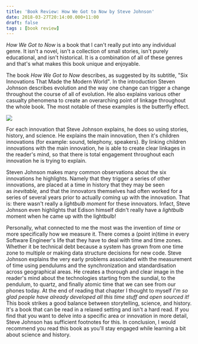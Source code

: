 ```yaml
---
title: 'Book Review: How We Got to Now by Steve Johnson'
date: 2018-03-27T20:14:00.000+11:00
draft: false
tags : [book review]
---
```


_How We Got to Now_ is a book that I can't really put into any individual genre. It isn't a novel, isn't a collection of small stories, isn't purely educational, and isn't historical. It is a combination of all of these genres and that's what makes this book unique and enjoyable.  
  
The book _How We Got to Now_ describes, as suggested by its subtitle, "Six Innovations That Made the Modern World". In the introduction Steven Johnson describes evolution and the way one change can trigger a change throughout the course of all of evolution. He also explains various other casualty phenomena to create an overarching point of linkage throughout the whole book. The most notable of these examples is the butterfly effect.  
  
  

[![](https://3.bp.blogspot.com/-GM_okjc_u9M/WroLGFJixHI/AAAAAAAARJU/JkPU_UwiRmI428rQ9KJCS_cFGV05C5wSgCLcBGAs/s200/20180327_173851.jpg)](https://3.bp.blogspot.com/-GM_okjc_u9M/WroLGFJixHI/AAAAAAAARJU/JkPU_UwiRmI428rQ9KJCS_cFGV05C5wSgCLcBGAs/s1600/20180327_173851.jpg)

  
  
For each innovation that Steve Johnson explains, he does so using stories, history, and science. He explains the main innovation, then it's children innovations (for example: sound, telephony, speakers). By linking children innovations with the main innovation, he is able to create clear linkages in the reader's mind, so that there is total engagement throughout each innovation he is trying to explain.  
  
Steven Johnson makes many common observations about the six innovations he highlights. Namely that they trigger a series of other innovations, are placed at a time in history that they may be seen as _inevitable,_ and that the innovators themselves had often worked for a series of several years prior to actually coming up with the innovation. That is: there wasn't really a _lightbulb moment_ for these innovators. Infact, Steve Johnson even highlights that Edison himself didn't really have a _lightbulb_ moment when he came up with the lightbulb!  
  
Personally, what connected to me the most was the invention of _time_ or more specifically how we measure it. There comes a (point in)time in every Software Engineer's life that they have to deal with time and time zones. Whether it be technical debt because a system has grown from one time zone to multiple or making data structure decisions for new code. Steve Johnson explains the very early problems associated with the measurement of time using pendulums and the synchronization and standardisation across geographical areas. He creates a thorough and clear image in the reader's mind about the technologies starting from the sundial, to the pendulum, to quartz, and finally atomic time that we can see from our phones today. At the end of reading that chapter I thought to myself _I'm so glad people have already developed all this time stuff and open sourced it!_  
This book strikes a good balance between storytelling, science, and history. It's a book that can be read in a relaxed setting and isn't a hard read. If you find that you want to delve into a specific area or innovation in more detail, Steve Johnson has sufficient footnotes for this. In conclusion, I would recommend you read this book as you'll stay engaged while learning a bit about science and history.